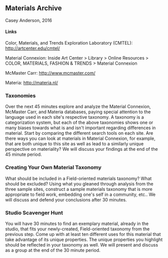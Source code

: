 ## Materials Archive
Casey Anderson, 2016

####  Links
Color, Materials, and Trends Exploration Laboratory (CMTEL): http://artcenter.edu/cmtel/

Material Connexion: Inside Art Center > Library > Online Resources > COLOR, MATERIALS, FASHION & TRENDS > Material Connexion

McMaster Carr: http://www.mcmaster.com/

Materia: http://materia.nl/

### Taxonomies

Over the next 45 minutes explore and analyze the Material Connexion, McMaster Carr, and Materia databases, paying special attention to the language used in each site's respective taxonomy. A taxonomy is a categorization system, but each of the above taxonomies shows one or many biases towards what is and isn't important regarding differences in material. Start by comparing the different search tools on each site. Are there ways you can look at materials in Material Connexion, for example, that are both unique to this site as well as lead to a similarly unique perspective on materiality? We will discuss your findings at the end of the 45 minute period.

### Creating Your Own Material Taxonomy

What should be included in a Field-oriented materials taxonomy? What should be excluded? Using what you gleaned through analysis from the three sample sites, construct a sample materials taxonomy that is more appropriate to field work, embedding one's self in a community, etc.. We will discuss and defend your conclusions after 30 minutes.

### Studio Scavenger Hunt

You will have 30 minutes to find an exemplary material, already in the studio, that fits your newly-created, Field-oriented taxonomy from the previous step. Come up with at least ten different uses for this material that take advantage of its unique properties. The unique properties you highlight should be reflected in your taxonomy as well. We will present and discuss as a group at the end of the 30 minute period.

